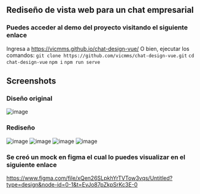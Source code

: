 ## Rediseño de vista web para un chat empresarial

### Puedes acceder al demo del proyecto visitando el siguiente enlace
Ingresa a https://vicmms.github.io/chat-design-vue/
O bien, ejecutar los comandos:
`git clone https://github.com/vicmms/chat-design-vue.git`
`cd chat-design-vue`
`npm i`
`npm run serve`

## Screenshots
### Diseño original
![image](https://github.com/vicmms/chat-design-vue/assets/34203591/b6bae257-0754-42cf-a90c-66c3ff9b548d)
### Rediseño
![image](https://github.com/vicmms/chat-design-vue/assets/34203591/cdbbbe51-0ce9-41c3-b8b9-d3ea15172296)
![image](https://github.com/vicmms/chat-design-vue/assets/34203591/1fb93c65-7d75-4e42-9dfd-55653f5c1ac7)
![image](https://github.com/vicmms/chat-design-vue/assets/34203591/9fc87ca4-2813-451b-b345-4111777ee752)
![image](https://github.com/vicmms/chat-design-vue/assets/34203591/9a600088-127a-4bf6-864e-73bd50606358)

### Se creó un mock en figma el cual lo puedes visualizar en el siguiente enlace
https://www.figma.com/file/xQen26SLpkhYrTVTow3vqs/Untitled?type=design&node-id=0-1&t=EvJo87pZkpSrKc3E-0
